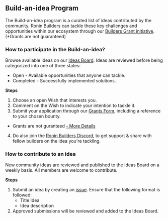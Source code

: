 ## Build-an-idea Program

The Build-an-idea program is a curated list of ideas contributed by the community. Ronin Builders can tackle these key challenges and opportunities within our ecosystem through our [Builders Grant initiative](https://www.notion.so/skymavis/Builders-Grant-15ac48ae3fdd80219af1c8c45d2ebdb7).(*Grants are not guaranteed)

### How to participate in the Build-an-idea?

Browse available ideas on our [Ideas Board](https://github.com/orgs/ronin-chain/projects/1). Ideas are reviewed before being categorized into one of three states:

* Open - Available opportunities that anyone can tackle.
* Completed - Successfully implemented solutions.

**Steps**

1. Choose an open Wish that interests you.
2. Comment on the Wish to indicate your intention to tackle it.
3. Submit your application through our [Grants Form](https://docs.google.com/forms/d/1d-h2C1ZcbA_KSpFdAmCfPzRKbgz1NV8AmOURiER0tOw/viewform?edit_requested=true), including a reference to your chosen bounty.
* Grants are not guranteed [- More Details](https://www.notion.so/skymavis/Builders-Grant-15ac48ae3fdd80219af1c8c45d2ebdb7)
4. Do also join the [Ronin Builders Discord](https://discord.gg/Dsb6A349kD), to get support & share with fellow builders on the idea you're tackling.

### How to contribute to an idea 

New community ideas are reviewed and published to the Ideas Board on a weekly basis. All members are welcome to contribute.

**Steps**

1. Submit an idea by creating an [issue](https://github.com/ronin-chain/builders-bounty/issues). Ensure that the following format is followed:
   * Title Idea
   * Idea description 
2. Approved submissions will be reviewed and added to the Ideas Board.
